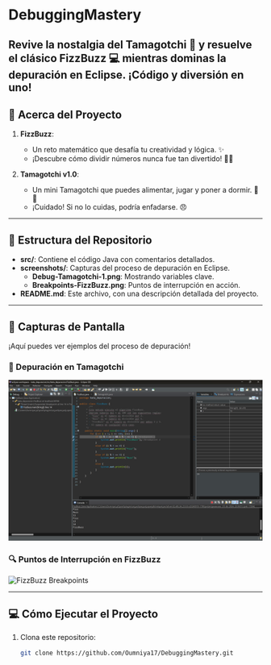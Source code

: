 # DebuggingMastery
Revive la nostalgia del Tamagotchi 🐾 y resuelve el clásico FizzBuzz 💻 mientras dominas la depuración en Eclipse. ¡Código y diversión en uno!
---

## 🐣 **Acerca del Proyecto**

1. **FizzBuzz**:
   - Un reto matemático que desafía tu creatividad y lógica. ✨
   - ¡Descubre cómo dividir números nunca fue tan divertido! 🔢🎉

2. **Tamagotchi v1.0**:
   - Un mini Tamagotchi que puedes alimentar, jugar y poner a dormir. 🛌🍗
   - ¡Cuidado! Si no lo cuidas, podría enfadarse. 😠

---

## 📂 **Estructura del Repositorio**

- **src/**: Contiene el código Java con comentarios detallados.
- **screenshots/**: Capturas del proceso de depuración en Eclipse.
  - **Debug-Tamagotchi-1.png**: Mostrando variables clave.
  - **Breakpoints-FizzBuzz.png**: Puntos de interrupción en acción.
- **README.md**: Este archivo, con una descripción detallada del proyecto.

---

## 📸 **Capturas de Pantalla**
¡Aquí puedes ver ejemplos del proceso de depuración!

### 🌟 Depuración en Tamagotchi
![Tamagotchi Debug](Debug-FizzBuzz.png)

### 🔍 Puntos de Interrupción en FizzBuzz
![FizzBuzz Breakpoints](screenshots/debug-fizzbuzz.png)

---

## 💻 **Cómo Ejecutar el Proyecto**

1. Clona este repositorio:
   ```bash
   git clone https://github.com/Oumniya17/DebuggingMastery.git
